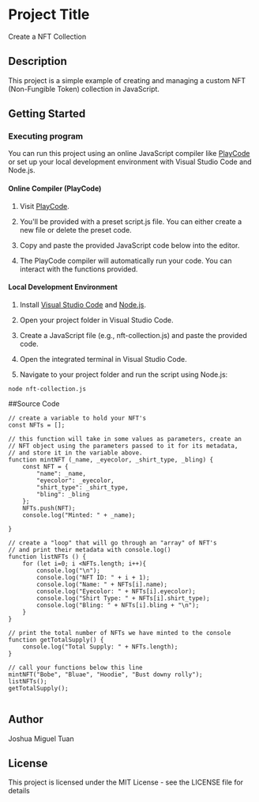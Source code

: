 # Project Title

Create a NFT Collection

## Description

This project is a simple example of creating and managing a custom NFT (Non-Fungible Token) collection in JavaScript.

## Getting Started

### Executing program

You can run this project using an online JavaScript compiler like [PlayCode](https://playcode.io/javascript) or set up your local development environment with Visual Studio Code and Node.js.

#### Online Compiler (PlayCode)

1. Visit [PlayCode](https://playcode.io/javascript).

2. You'll be provided with a preset script.js file. You can either create a new file or delete the preset code.

3. Copy and paste the provided JavaScript code below into the editor.

4. The PlayCode compiler will automatically run your code. You can interact with the functions provided.

#### Local Development Environment

1. Install [Visual Studio Code](https://code.visualstudio.com/) and [Node.js](https://nodejs.org/).

2. Open your project folder in Visual Studio Code.

3. Create a JavaScript file (e.g., nft-collection.js) and paste the provided code.

4. Open the integrated terminal in Visual Studio Code.

5. Navigate to your project folder and run the script using Node.js:
```
node nft-collection.js
```

##Source Code

```
// create a variable to hold your NFT's
const NFTs = [];

// this function will take in some values as parameters, create an
// NFT object using the parameters passed to it for its metadata, 
// and store it in the variable above.
function mintNFT (_name, _eyecolor, _shirt_type, _bling) {
    const NFT = {
        "name": _name,
        "eyecolor": _eyecolor,
        "shirt_type": _shirt_type,
        "bling": _bling
    };
    NFTs.push(NFT);
    console.log("Minted: " + _name);

}

// create a "loop" that will go through an "array" of NFT's
// and print their metadata with console.log()
function listNFTs () {
    for (let i=0; i <NFTs.length; i++){
        console.log("\n");
        console.log("NFT ID: " + i + 1);
        console.log("Name: " + NFTs[i].name);
        console.log("Eyecolor: " + NFTs[i].eyecolor); 
        console.log("Shirt Type: " + NFTs[i].shirt_type);
        console.log("Bling: " + NFTs[i].bling + "\n");  
    }
}

// print the total number of NFTs we have minted to the console
function getTotalSupply() {
    console.log("Total Supply: " + NFTs.length);
}

// call your functions below this line
mintNFT("Bobe", "Bluae", "Hoodie", "Bust downy rolly");
listNFTs();
getTotalSupply();


```


## Author

Joshua Miguel Tuan

## License

This project is licensed under the MIT License - see the LICENSE file for details
